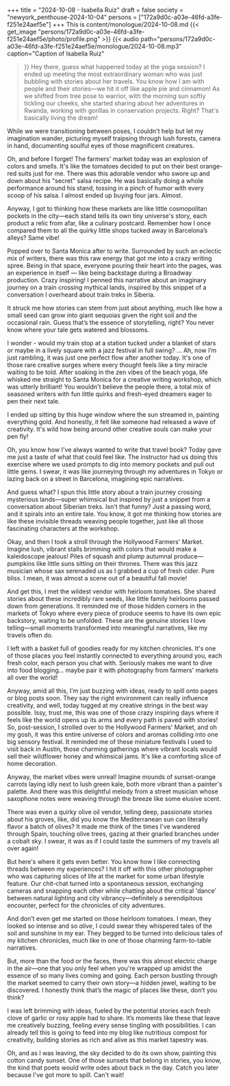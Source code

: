 +++
title = "2024-10-08 - Isabella Ruiz"
draft = false
society = "newyork_penthouse-2024-10-04"
persons = ["172a9d0c-a03e-46fd-a3fe-f251e24aef5e"]
+++
This is content/monologue/2024-10-08.md
{{< get_image "persons/172a9d0c-a03e-46fd-a3fe-f251e24aef5e/photo/profile.png" >}}
{{< audio
    path="persons/172a9d0c-a03e-46fd-a3fe-f251e24aef5e/monologue/2024-10-08.mp3" 
    caption="Caption of Isabella Ruiz"
>}}
Hey there, guess what happened today at the yoga session?
 I ended up meeting the most extraordinary woman who was just bubbling with stories about her travels. You know how I am with people and their stories—we hit it off like apple pie and cinnamon! As we shifted from tree pose to warrior, with the morning sun softly tickling our cheeks, she started sharing about her adventures in Rwanda, working with gorillas in conservation projects. Right? That's basically living the dream!

While we were transitioning between poses, I couldn't help but let my imagination wander, picturing myself traipsing through lush forests, camera in hand, documenting soulful eyes of those magnificent creatures. 

Oh, and before I forget! The farmers' market today was an explosion of colors and smells. It's like the tomatoes decided to put on their best orange-red suits just for me. There was this adorable vendor who swore up and down about his "secret" salsa recipe. He was basically doing a whole performance around his stand, tossing in a pinch of humor with every scoop of his salsa. I almost ended up buying four jars. Almost.

Anyway, I got to thinking how these markets are like little cosmopolitan pockets in the city—each stand tells its own tiny universe's story, each product a relic from afar, like a culinary postcard. Remember how I once compared them to all the quirky little shops tucked away in Barcelona’s alleys? Same vibe!

Popped over to Santa Monica after to write. Surrounded by such an eclectic mix of writers, there was this raw energy that got me into a crazy writing spree. Being in that space, everyone pouring their heart into the pages, was an experience in itself — like being backstage during a Broadway production. Crazy inspiring! I penned this narrative about an imaginary journey on a train crossing mythical lands, inspired by this snippet of a conversation I overheard about train treks in Siberia. 

It struck me how stories can stem from just about anything, much like how a small seed can grow into giant sequoias given the right soil and the occasional rain. Guess that’s the essence of storytelling, right? You never know where your tale gets watered and blossoms. 

I wonder - would my train stop at a station tucked under a blanket of stars or maybe in a lively square with a jazz festival in full swing? ... Ah, now I’m just rambling, it was just one perfect flow after another today. It's one of those rare creative surges where every thought feels like a tiny miracle waiting to be told.
 After soaking in the zen vibes of the beach yoga, life whisked me straight to Santa Monica for a creative writing workshop, which was utterly brilliant! You wouldn't believe the people there, a total mix of seasoned writers with fun little quirks and fresh-eyed dreamers eager to pen their next tale.

I ended up sitting by this huge window where the sun streamed in, painting everything gold. And honestly, it felt like someone had released a wave of creativity. It's wild how being around other creative souls can make your pen fly! 

Oh, you know how I've always wanted to write that travel book? Today gave me just a taste of what that could feel like. The instructor had us doing this exercise where we used prompts to dig into memory pockets and pull out little gems. I swear, it was like journeying through my adventures in Tokyo or lazing back on a street in Barcelona, imagining epic narratives.

And guess what? I spun this little story about a train journey crossing mysterious lands—super whimsical but inspired by just a snippet from a conversation about Siberian treks. Isn't that funny? Just a passing word, and it spirals into an entire tale. You know, it got me thinking how stories are like these invisible threads weaving people together, just like all those fascinating characters at the workshop.

Okay, and then I took a stroll through the Hollywood Farmers' Market. Imagine lush, vibrant stalls brimming with colors that would make a kaleidoscope jealous! Piles of squash and plump autumnal produce—pumpkins like little suns sitting on their thrones. There was this jazz musician whose sax serenaded us as I grabbed a cup of fresh cider. Pure bliss. I mean, it was almost a scene out of a beautiful fall movie!

And get this, I met the wildest vendor with heirloom tomatoes. She shared stories about these incredibly rare seeds, like little family heirlooms passed down from generations. It reminded me of those hidden corners in the markets of Tokyo where every piece of produce seems to have its own epic backstory, waiting to be unfolded. These are the genuine stories I love telling—small moments transformed into meaningful narratives, like my travels often do.

I left with a basket full of goodies ready for my kitchen chronicles. It's one of those places you feel instantly connected to everything around you, each fresh color, each person you chat with. Seriously makes me want to dive into food blogging... maybe pair it with photography from farmers' markets all over the world!

Anyway, amid all this, I'm just buzzing with ideas, ready to spill onto pages or blog posts soon. They say the right environment can really influence creativity, and well, today tugged at my creative strings in the best way possible. Issy, trust me, this was one of those crazy inspiring days where it feels like the world opens up its arms and every path is paved with stories!
 So, post-session, I strolled over to the Hollywood Farmers' Market, and oh my gosh, it was this entire universe of colors and aromas colliding into one big sensory festival. It reminded me of these miniature festivals I used to visit back in Austin, those charming gatherings where vibrant locals would sell their wildflower honey and whimsical jams. It's like a comforting slice of home decoration.

Anyway, the market vibes were unreal! Imagine mounds of sunset-orange carrots laying idly next to lush green kale, both more vibrant than a painter's palette. And there was this delightful melody from a street musician whose saxophone notes were weaving through the breeze like some elusive scent.

There was even a quirky olive oil vendor, telling deep, passionate stories about his groves, like, did you know the Mediterranean sun can literally flavor a batch of olives? It made me think of the times I've wandered through Spain, touching olive trees, gazing at their gnarled branches under a cobalt sky. I swear, it was as if I could taste the summers of my travels all over again!

But here's where it gets even better. You know how I like connecting threads between my experiences? I hit it off with this other photographer who was capturing slices of life at the market for some urban lifestyle feature. Our chit-chat turned into a spontaneous session, exchanging cameras and snapping each other while chatting about the critical 'dance' between natural lighting and city vibrancy—definitely a serendipitous encounter, perfect for the chronicles of city adventures.

And don’t even get me started on those heirloom tomatoes. I mean, they looked so intense and so _alive_, I could swear they whispered tales of the soil and sunshine in my ear. They begged to be turned into delicious tales of my kitchen chronicles, much like in one of those charming farm-to-table narratives.

But, more than the food or the faces, there was this almost electric charge in the air—one that you only feel when you're wrapped up amidst the essence of so many lives coming and going. Each person bustling through the market seemed to carry their own story—a hidden jewel, waiting to be discovered. I honestly think that’s the magic of places like these, don’t you think?

I was left brimming with ideas, fueled by the potential stories each fresh clove of garlic or rosy apple had to share. It’s moments like these that leave me creatively buzzing, feeling every sense tingling with possibilities. I can already tell this is going to feed into my blog like nutritious compost for creativity, building stories as rich and alive as this market tapestry was.

Oh, and as I was leaving, the sky decided to do its own show, painting this cotton candy sunset. One of those sunsets that belong in stories, you know, the kind that poets would write odes about back in the day.
Catch you later because I've got more to spill. Can't wait!

